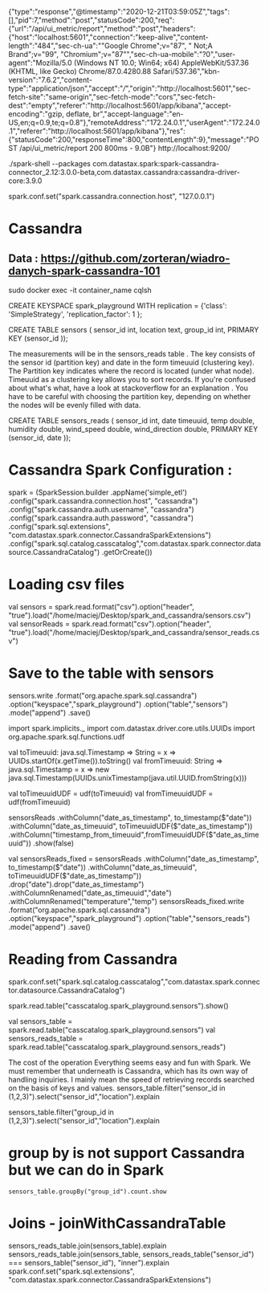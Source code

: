 {"type":"response","@timestamp":"2020-12-21T03:59:05Z","tags":[],"pid":7,"method":"post","statusCode":200,"req":{"url":"/api/ui_metric/report","method":"post","headers":{"host":"localhost:5601","connection":"keep-alive","content-length":"484","sec-ch-ua":"\"Google Chrome\";v=\"87\", \" Not;A Brand\";v=\"99\", \"Chromium\";v=\"87\"","sec-ch-ua-mobile":"?0","user-agent":"Mozilla/5.0 (Windows NT 10.0; Win64; x64) AppleWebKit/537.36 (KHTML, like Gecko) Chrome/87.0.4280.88 Safari/537.36","kbn-version":"7.6.2","content-type":"application/json","accept":"*/*","origin":"http://localhost:5601","sec-fetch-site":"same-origin","sec-fetch-mode":"cors","sec-fetch-dest":"empty","referer":"http://localhost:5601/app/kibana","accept-encoding":"gzip, deflate, br","accept-language":"en-US,en;q=0.9,te;q=0.8"},"remoteAddress":"172.24.0.1","userAgent":"172.24.0.1","referer":"http://localhost:5601/app/kibana"},"res":{"statusCode":200,"responseTime":800,"contentLength":9},"message":"POST /api/ui_metric/report 200 800ms - 9.0B"}
http://localhost:9200/



./spark-shell --packages com.datastax.spark:spark-cassandra-connector_2.12:3.0.0-beta,com.datastax.cassandra:cassandra-driver-core:3.9.0

spark.conf.set("spark.cassandra.connection.host", "127.0.0.1")


# Cassandra 

## Data : https://github.com/zorteran/wiadro-danych-spark-cassandra-101
sudo docker exec -it container_name cqlsh


CREATE KEYSPACE spark_playground WITH replication = {'class': 'SimpleStrategy', 'replication_factor': 1 };


CREATE TABLE sensors ( sensor_id int, location text, group_id int, PRIMARY KEY (sensor_id ));

The measurements will be in the sensors_reads table . The key consists of the sensor id (partition key) and date in the form timeuuid (clustering key). 
The Partition key indicates where the record is located (under what node). Timeuuid as a clustering key allows you to sort records. 
If you're confused about what's what, have a look at stackoverflow for an explanation . You have to be careful with choosing the partition key, 
depending on whether the nodes will be evenly filled with data.

CREATE TABLE sensors_reads ( sensor_id int, date timeuuid, temp double, humidity double, wind_speed double, wind_direction double, PRIMARY KEY (sensor_id, date ));

# Cassandra Spark Configuration :
spark = (SparkSession.builder
    .appName('simple_etl')
    .config("spark.cassandra.connection.host", "cassandra")
    .config("spark.cassandra.auth.username", "cassandra")
    .config("spark.cassandra.auth.password", "cassandra")
    .config("spark.sql.extensions", "com.datastax.spark.connector.CassandraSparkExtensions")
    .config("spark.sql.catalog.casscatalog","com.datastax.spark.connector.datasource.CassandraCatalog")
    .getOrCreate())
	
# Loading csv files
val sensors = spark.read.format("csv").option("header", "true").load("/home/maciej/Desktop/spark_and_cassandra/sensors.csv")
val sensorReads = spark.read.format("csv").option("header", "true").load("/home/maciej/Desktop/spark_and_cassandra/sensor_reads.csv")


# Save to the table with sensors

sensors.write
    .format("org.apache.spark.sql.cassandra")
    .option("keyspace","spark_playground")
    .option("table","sensors")
    .mode("append")
    .save()
	


import spark.implicits._
import com.datastax.driver.core.utils.UUIDs
import org.apache.spark.sql.functions.udf
 
val toTimeuuid: java.sql.Timestamp => String = x => UUIDs.startOf(x.getTime()).toString()
val fromTimeuuid: String => java.sql.Timestamp = x => new java.sql.Timestamp(UUIDs.unixTimestamp(java.util.UUID.fromString(x)))
 
val toTimeuuidUDF = udf(toTimeuuid)
val fromTimeuuidUDF = udf(fromTimeuuid)
 
sensorsReads
    .withColumn("date_as_timestamp", to_timestamp($"date"))
    .withColumn("date_as_timeuuid", toTimeuuidUDF($"date_as_timestamp"))
    .withColumn("timestamp_from_timeuuid",fromTimeuuidUDF($"date_as_timeuuid"))
    .show(false)


val sensorsReads_fixed = sensorsReads
                            .withColumn("date_as_timestamp", to_timestamp($"date"))
                            .withColumn("date_as_timeuuid", toTimeuuidUDF($"date_as_timestamp"))
                            .drop("date").drop("date_as_timestamp")
                            .withColumnRenamed("date_as_timeuuid","date")
                            .withColumnRenamed("temperature","temp")
sensorsReads_fixed.write
    .format("org.apache.spark.sql.cassandra")
    .option("keyspace","spark_playground")
    .option("table","sensors_reads")
    .mode("append")
    .save()

# Reading from Cassandra
spark.conf.set("spark.sql.catalog.casscatalog","com.datastax.spark.connector.datasource.CassandraCatalog")

spark.read.table("casscatalog.spark_playground.sensors").show()


val sensors_table = spark.read.table("casscatalog.spark_playground.sensors")
val sensors_reads_table = spark.read.table("casscatalog.spark_playground.sensors_reads")

The cost of the operation
Everything seems easy and fun with Spark. We must remember that underneath is Cassandra, which has its own way of handling inquiries. I mainly mean the speed of retrieving records searched on the basis of keys and values.
sensors_table.filter("sensor_id in (1,2,3)").select("sensor_id","location").explain

sensors_table.filter("group_id in (1,2,3)").select("sensor_id","location").explain

# group by is not support Cassandra but we can do in Spark
	sensors_table.groupBy("group_id").count.show

# Joins - joinWithCassandraTable
  sensors_reads_table.join(sensors_table).explain
  sensors_reads_table.join(sensors_table, sensors_reads_table("sensor_id") === sensors_table("sensor_id"), "inner").explain
spark.conf.set("spark.sql.extensions", "com.datastax.spark.connector.CassandraSparkExtensions")














